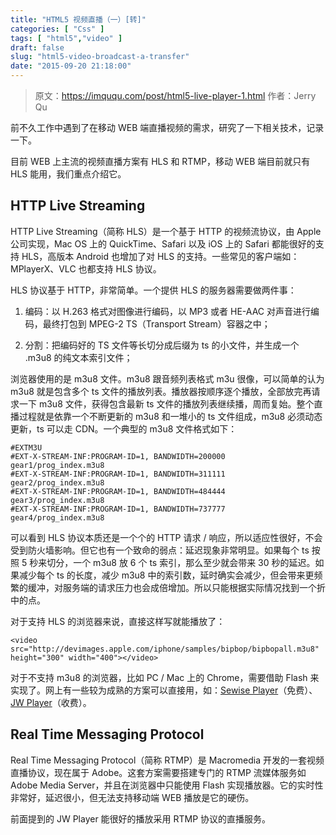 ```yaml
---
title: "HTML5 视频直播（一）[转]"
categories: [ "Css" ]
tags: [ "html5","video" ]
draft: false
slug: "html5-video-broadcast-a-transfer"
date: "2015-09-20 21:18:00"
---
```


> 原文：https://imququ.com/post/html5-live-player-1.html 
> 作者：Jerry Qu

前不久工作中遇到了在移动 WEB 端直播视频的需求，研究了一下相关技术，记录一下。

目前 WEB 上主流的视频直播方案有 HLS 和 RTMP，移动 WEB 端目前就只有 HLS 能用，我们重点介绍它。
## HTTP Live Streaming

HTTP Live Streaming（简称 HLS）是一个基于 HTTP 的视频流协议，由 Apple 公司实现，Mac OS 上的 QuickTime、Safari 以及 iOS 上的 Safari 都能很好的支持 HLS，高版本 Android 也增加了对 HLS 的支持。一些常见的客户端如：MPlayerX、VLC 也都支持 HLS 协议。


<!--more-->


HLS 协议基于 HTTP，非常简单。一个提供 HLS 的服务器需要做两件事：

 1. 编码：以 H.263 格式对图像进行编码，以 MP3 或者 HE-AAC 对声音进行编码，最终打包到 MPEG-2
    TS（Transport Stream）容器之中；

 2. 分割：把编码好的 TS 文件等长切分成后缀为 ts 的小文件，并生成一个 .m3u8 的纯文本索引文件；

浏览器使用的是 m3u8 文件。m3u8 跟音频列表格式 m3u 很像，可以简单的认为 m3u8 就是包含多个 ts 文件的播放列表。播放器按顺序逐个播放，全部放完再请求一下 m3u8 文件，获得包含最新 ts 文件的播放列表继续播，周而复始。整个直播过程就是依靠一个不断更新的 m3u8 和一堆小的 ts 文件组成，m3u8 必须动态更新，ts 可以走 CDN。一个典型的 m3u8 文件格式如下：

    #EXTM3U
    #EXT-X-STREAM-INF:PROGRAM-ID=1, BANDWIDTH=200000
    gear1/prog_index.m3u8
    #EXT-X-STREAM-INF:PROGRAM-ID=1, BANDWIDTH=311111
    gear2/prog_index.m3u8
    #EXT-X-STREAM-INF:PROGRAM-ID=1, BANDWIDTH=484444
    gear3/prog_index.m3u8
    #EXT-X-STREAM-INF:PROGRAM-ID=1, BANDWIDTH=737777
    gear4/prog_index.m3u8

可以看到 HLS 协议本质还是一个个的 HTTP 请求 / 响应，所以适应性很好，不会受到防火墙影响。但它也有一个致命的弱点：延迟现象非常明显。如果每个 ts 按照 5 秒来切分，一个 m3u8 放 6 个 ts 索引，那么至少就会带来 30 秒的延迟。如果减少每个 ts 的长度，减少 m3u8 中的索引数，延时确实会减少，但会带来更频繁的缓冲，对服务端的请求压力也会成倍增加。所以只能根据实际情况找到一个折中的点。

对于支持 HLS 的浏览器来说，直接这样写就能播放了：

    <video src="http://devimages.apple.com/iphone/samples/bipbop/bipbopall.m3u8"
    height="300" width="400"></video>

对于不支持 m3u8 的浏览器，比如 PC / Mac 上的 Chrome，需要借助 Flash 来实现了。网上有一些较为成熟的方案可以直接用，如：[Sewise Player](https://github.com/jackzhang1204/sewise-player)（免费）、[JW Player](http://support.jwplayer.com/customer/portal/articles/1403635-media-format-reference#streaming)（收费）。

## Real Time Messaging Protocol

Real Time Messaging Protocol（简称 RTMP）是 Macromedia 开发的一套视频直播协议，现在属于 Adobe。这套方案需要搭建专门的 RTMP 流媒体服务如 Adobe Media Server，并且在浏览器中只能使用 Flash 实现播放器。它的实时性非常好，延迟很小，但无法支持移动端 WEB 播放是它的硬伤。

前面提到的 JW Player 能很好的播放采用 RTMP 协议的直播服务。

